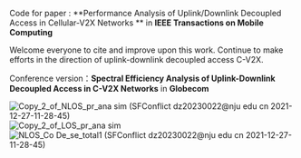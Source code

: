 Code  for  paper : **Performance Analysis of Uplink/Downlink Decoupled Access in Cellular-V2X Networks **  in  **IEEE Transactions on Mobile Computing**

Welcome everyone to cite and improve upon this work. Continue to make efforts in the direction of uplink-downlink decoupled access C-V2X.

Conference version：**Spectral Efficiency Analysis of Uplink-Downlink Decoupled Access in C-V2X Networks**   in  **Globecom**

![Copy_2_of_NLOS_pr_ana sim (SFConflict dz20230022@nju edu cn 2021-12-27-11-28-45)](https://github.com/shiwensuoluo/-Performance-Analysis-of-Uplink-Downlink-Decoupled-Access-in-Cellular-V2X-Networks/assets/40945919/d79406b7-aa04-4371-9aa9-9f7b379798d3)
![Copy_2_of_LOS_pr_ana sim](https://github.com/shiwensuoluo/-Performance-Analysis-of-Uplink-Downlink-Decoupled-Access-in-Cellular-V2X-Networks/assets/40945919/5bb46a47-d708-47f5-b795-191a72afa4f4)
![NLOS_Co De_se_total1 (SFConflict dz20230022@nju edu cn 2021-12-27-11-28-45)](https://github.com/shiwensuoluo/-Performance-Analysis-of-Uplink-Downlink-Decoupled-Access-in-Cellular-V2X-Networks/assets/40945919/231cc4d2-1a74-43bc-b627-e1fc493ba9df)
